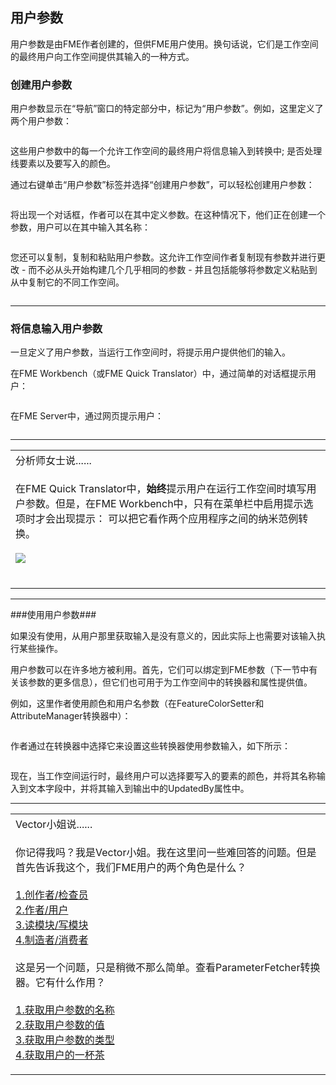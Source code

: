   <div id="readme" class="readme blob instapaper_body">
    <article class="markdown-body entry-content" itemprop="text"><h2><a id="user-content-user-parameters" class="anchor" aria-hidden="true" href="https://github.com/safesoftware/FMETraining/blob/Desktop-Advanced-2018/DesktopAdvanced4Parameters/4.02.UserParameters.md#user-parameters"></a><font style="vertical-align: inherit;"><font style="vertical-align: inherit;">用户参数</font></font></h2>
<p><font style="vertical-align: inherit;"><font style="vertical-align: inherit;">用户参数是由FME作者创建的，</font></font><font style="vertical-align: inherit;">但供FME用户使用。</font><font style="vertical-align: inherit;">换句话说，它们是工作空间的最终用户向工作空间提供其输入的一种方式。</font></font></p>
<h3><a id="user-content-creating-a-user-parameter" class="anchor" aria-hidden="true" href="https://github.com/safesoftware/FMETraining/blob/Desktop-Advanced-2018/DesktopAdvanced4Parameters/4.02.UserParameters.md#creating-a-user-parameter"></a><font style="vertical-align: inherit;"><font style="vertical-align: inherit;">创建用户参数</font></font></h3>
<p><font style="vertical-align: inherit;"><font style="vertical-align: inherit;">用户参数显示在“导航”窗口的特定部分中，标记为“用户参数”。</font><font style="vertical-align: inherit;">例如，这里定义了两个用户参数：</font></font></p>
<p><a target="_blank" href="https://github.com/safesoftware/FMETraining/blob/Desktop-Advanced-2018/DesktopAdvanced4Parameters/Images/Img4.003.UserParametersInNavigator.png"><img src="./Images/Img4.003.UserParametersInNavigator.png" alt="" style="max-width:100%;"></a></p>
<p><font style="vertical-align: inherit;"><font style="vertical-align: inherit;">这些用户参数中的每一个允许工作空间的最终用户将信息输入到转换中; </font><font style="vertical-align: inherit;">是否处理线要素以及要写入的颜色。</font></font></p>
<p><font style="vertical-align: inherit;"><font style="vertical-align: inherit;">通过右键单击“用户参数”标签并选择“创建用户参数”，可以轻松创建用户参数：</font></font></p>
<p><a target="_blank" href="https://github.com/safesoftware/FMETraining/blob/Desktop-Advanced-2018/DesktopAdvanced4Parameters/Images/Img4.004.RightClickAddParameter.png"><img src="./Images/Img4.004.RightClickAddParameter.png" alt="" style="max-width:100%;"></a></p>
<p><font style="vertical-align: inherit;"><font style="vertical-align: inherit;">将出现一个对话框，作者可以在其中定义参数。</font><font style="vertical-align: inherit;">在这种情况下，他们正在创建一个参数，用户可以在其中输入其名称：</font></font></p>
<p><a target="_blank" href="https://github.com/safesoftware/FMETraining/blob/Desktop-Advanced-2018/DesktopAdvanced4Parameters/Images/Img4.005.DefiningUserParameter.png"><img src="./Images/Img4.005.DefiningUserParameter.png" alt="" style="max-width:100%;"></a></p>
<p><font style="vertical-align: inherit;"><font style="vertical-align: inherit;">您还可以复制，复制和粘贴用户参数。</font><font style="vertical-align: inherit;">这允许工作空间作者复制现有参数并进行更改 - 而不必从头开始构建几个几乎相同的参数 - 并且包括能够将参数定义粘贴到从中复制它的不同工作空间。</font></font></p>
<p><a target="_blank" href="https://github.com/safesoftware/FMETraining/blob/Desktop-Advanced-2018/DesktopAdvanced4Parameters/Images/Img4.005b.CopyingUserParameter.png"><img src="./Images/Img4.005b.CopyingUserParameter.png" alt="" style="max-width:100%;"></a></p>
<hr>
<h3><a id="user-content-entering-information-into-a-user-parameter" class="anchor" aria-hidden="true" href="https://github.com/safesoftware/FMETraining/blob/Desktop-Advanced-2018/DesktopAdvanced4Parameters/4.02.UserParameters.md#entering-information-into-a-user-parameter"></a><font style="vertical-align: inherit;"><font style="vertical-align: inherit;">将信息输入用户参数</font></font></h3>
<p><font style="vertical-align: inherit;"><font style="vertical-align: inherit;">一旦定义了用户参数，当运行工作空间时，将提示用户提供他们的输入。</font></font></p>
<p><font style="vertical-align: inherit;"><font style="vertical-align: inherit;">在FME Workbench（或FME Quick Translator）中，通过简单的对话框提示用户：</font></font></p>
<p><a target="_blank" href="https://github.com/safesoftware/FMETraining/blob/Desktop-Advanced-2018/DesktopAdvanced4Parameters/Images/Img4.006.UserParameterDialog.png"><img src="./Images/Img4.006.UserParameterDialog.png" alt="" style="max-width:100%;"></a></p>
<p><font style="vertical-align: inherit;"><font style="vertical-align: inherit;">在FME Server中，通过网页提示用户：</font></font></p>
<p><a target="_blank" href="https://github.com/safesoftware/FMETraining/blob/Desktop-Advanced-2018/DesktopAdvanced4Parameters/Images/Img4.007.UserParameterServer.png"><img src="./Images/Img4.007.UserParameterServer.png" alt="" style="max-width:100%;"></a></p>
<hr>

<table>
<tbody><tr>
<td>
<i></i><font style="vertical-align: inherit;"><font style="vertical-align: inherit;">
分析师女士说......
</font></font></td>
</tr>
<tr>
<td><font style="vertical-align: inherit;"><font style="vertical-align: inherit;">

在FME Quick Translator中，</font></font><strong><font style="vertical-align: inherit;"><font style="vertical-align: inherit;">始终</font></font></strong><font style="vertical-align: inherit;"><font style="vertical-align: inherit;">提示用户在运行工作空间时填写用户参数。</font><font style="vertical-align: inherit;">但是，在FME Workbench中，只有在菜单栏中启用提示选项时才会出现提示：
 </font><font style="vertical-align: inherit;">可以把它看作两个应用程序之间的纳米范例转换。
</font></font><br><br><a target="_blank" href="https://github.com/safesoftware/FMETraining/blob/Desktop-Advanced-2018/DesktopAdvanced4Parameters/Images/Img4.008.PromptOption.png"><img src="./Images/Img4.008.PromptOption.png" style="max-width:100%;"></a>
<br><br><font style="vertical-align: inherit;"></font></td>
</tr>
</tbody></table>
<hr>
<p><font style="vertical-align: inherit;"><font style="vertical-align: inherit;">###使用用户参数###</font></font></p>
<p><font style="vertical-align: inherit;"><font style="vertical-align: inherit;">如果没有使用，从用户那里获取输入是没有意义的，因此实际上也需要对该输入执行某些操作。</font></font></p>
<p><font style="vertical-align: inherit;"><font style="vertical-align: inherit;">用户参数可以在许多地方被利用。</font><font style="vertical-align: inherit;">首先，它们可以绑定到FME参数（下一节中有关该参数的更多信息），但它们也可用于为工作空间中的转换器和属性提供值。</font></font></p>
<p><font style="vertical-align: inherit;"><font style="vertical-align: inherit;">例如，这里作者使用颜色和用户名参数（在FeatureColorSetter和AttributeManager转换器中）：</font></font></p>
<p><a target="_blank" href="https://github.com/safesoftware/FMETraining/blob/Desktop-Advanced-2018/DesktopAdvanced4Parameters/Images/Img4.009.UsingUserParameterInput.png"><img src="./Images/Img4.009.UsingUserParameterInput.png" alt="" style="max-width:100%;"></a></p>
<p><font style="vertical-align: inherit;"><font style="vertical-align: inherit;">作者通过在转换器中选择它来设置这些转换器使用参数输入，如下所示：</font></font></p>
<p><a target="_blank" href="https://github.com/safesoftware/FMETraining/blob/Desktop-Advanced-2018/DesktopAdvanced4Parameters/Images/Img4.010.SelectingUserParameterInput.png"><img src="./Images/Img4.010.SelectingUserParameterInput.png" alt="" style="max-width:100%;"></a></p>
<p><font style="vertical-align: inherit;"><font style="vertical-align: inherit;">现在，当工作空间运行时，最终用户可以选择要写入的要素的颜色，并将其名称输入到文本字段中，并将其输入到输出中的UpdatedBy属性中。</font></font></p>
<hr>
 
<table>
<tbody><tr>
<td>
<i></i><font style="vertical-align: inherit;"><font style="vertical-align: inherit;">
Vector小姐说......
</font></font></td>
</tr>
<tr>
<td><font style="vertical-align: inherit;"><font style="vertical-align: inherit;">

你记得我吗？</font><font style="vertical-align: inherit;">我是Vector小姐。</font><font style="vertical-align: inherit;">我在这里问一些难回答的问题。</font><font style="vertical-align: inherit;">但是首先告诉我这个，我们FME用户的两个角色是什么？ 
</font></font><br><br><a href="http://52.73.3.37/fmedatastreaming/Manual/QAResponse2017.fmw?chapter=11&amp;question=1&amp;answer=1&amp;DestDataset_TEXTLINE=C%3A%5CFMEOutput%5CQAResponse.html" rel="nofollow"><font style="vertical-align: inherit;"><font style="vertical-align: inherit;">1.创作者/检查员</font></font></a>
<br><a href="http://52.73.3.37/fmedatastreaming/Manual/QAResponse2017.fmw?chapter=11&amp;question=1&amp;answer=2&amp;DestDataset_TEXTLINE=C%3A%5CFMEOutput%5CQAResponse.html" rel="nofollow"><font style="vertical-align: inherit;"><font style="vertical-align: inherit;">2.作者/用户</font></font></a>
<br><a href="http://52.73.3.37/fmedatastreaming/Manual/QAResponse2017.fmw?chapter=11&amp;question=1&amp;answer=3&amp;DestDataset_TEXTLINE=C%3A%5CFMEOutput%5CQAResponse.html" rel="nofollow"><font style="vertical-align: inherit;"><font style="vertical-align: inherit;">3.读模块/写模块</font></font></a>
<br><a href="http://52.73.3.37/fmedatastreaming/Manual/QAResponse2017.fmw?chapter=11&amp;question=1&amp;answer=4&amp;DestDataset_TEXTLINE=C%3A%5CFMEOutput%5CQAResponse.html" rel="nofollow"><font style="vertical-align: inherit;"><font style="vertical-align: inherit;">4.制造者/消费者</font></font></a>
<br><br><font style="vertical-align: inherit;"><font style="vertical-align: inherit;">这是另一个问题，只是稍微不那么简单。</font><font style="vertical-align: inherit;">查看ParameterFetcher转换器。</font><font style="vertical-align: inherit;">它有什么作用？
</font></font><br><br><a href="http://52.73.3.37/fmedatastreaming/Manual/QAResponse2017.fmw?chapter=11&amp;question=2&amp;answer=1&amp;DestDataset_TEXTLINE=C%3A%5CFMEOutput%5CQAResponse.html" rel="nofollow"><font style="vertical-align: inherit;"><font style="vertical-align: inherit;">1.获取用户参数的名称</font></font></a>
<br><a href="http://52.73.3.37/fmedatastreaming/Manual/QAResponse2017.fmw?chapter=11&amp;question=2&amp;answer=2&amp;DestDataset_TEXTLINE=C%3A%5CFMEOutput%5CQAResponse.html" rel="nofollow"><font style="vertical-align: inherit;"><font style="vertical-align: inherit;">2.获取用户参数的值</font></font></a>
<br><a href="http://52.73.3.37/fmedatastreaming/Manual/QAResponse2017.fmw?chapter=11&amp;question=2&amp;answer=3&amp;DestDataset_TEXTLINE=C%3A%5CFMEOutput%5CQAResponse.html" rel="nofollow"><font style="vertical-align: inherit;"><font style="vertical-align: inherit;">3.获取用户参数的类型</font></font></a>
<br><a href="http://52.73.3.37/fmedatastreaming/Manual/QAResponse2017.fmw?chapter=11&amp;question=2&amp;answer=4&amp;DestDataset_TEXTLINE=C%3A%5CFMEOutput%5CQAResponse.html" rel="nofollow"><font style="vertical-align: inherit;"><font style="vertical-align: inherit;">4.获取用户的一杯茶</font></font></a>

</td>
</tr>
</tbody></table>
</article>
  </div>
</body></html>
